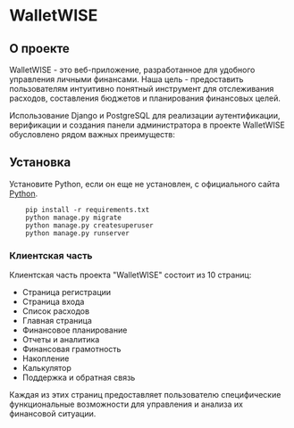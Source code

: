 # WalletWISE 

## О проекте

WalletWISE - это веб-приложение, разработанное для удобного управления личными финансами. Наша цель - предоставить пользователям интуитивно понятный инструмент для отслеживания расходов, составления бюджетов и планирования финансовых целей.

Использование Django и PostgreSQL для реализации аутентификации, верификации и создания панели администратора в проекте WalletWISE обусловлено рядом важных преимуществ:

## Установка

Установите Python, если он еще не установлен, с официального сайта [Python](https://www.python.org/).

```
    pip install -r requirements.txt
    python manage.py migrate
    python manage.py createsuperuser
    python manage.py runserver
```

### Клиентская часть

Клиентская часть проекта "WalletWISE" состоит из 10 страниц:

- Страница регистрации
- Страница входа
- Список расходов
- Главная страница
- Финансовое планирование
- Отчеты и аналитика
- Финансовая грамотность
- Накопление
- Калькулятор
- Поддержка и обратная связь

Каждая из этих страниц предоставляет пользователю специфические функциональные возможности для управления и анализа их финансовой ситуации.
